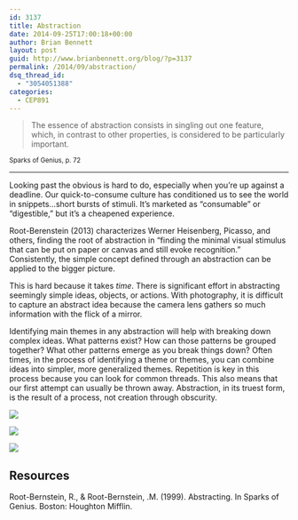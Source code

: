 ```yaml
---
id: 3137
title: Abstraction
date: 2014-09-25T17:00:18+00:00
author: Brian Bennett
layout: post
guid: http://www.brianbennett.org/blog/?p=3137
permalink: /2014/09/abstraction/
dsq_thread_id:
  - "3054051388"
categories:
  - CEP891
---
```

<blockquote class="pullquote">
  <p>
    The essence of abstraction consists in singling out one feature, which, in contrast to other properties, is considered to be particularly important.
  </p>
</blockquote>

<small>Sparks of Genius, p. 72</small>

* * *

Looking past the obvious is hard to do, especially when you&#8217;re up against a deadline. Our quick-to-consume culture has conditioned us to see the world in snippets&#8230;short bursts of stimuli. It&#8217;s marketed as &#8220;consumable&#8221; or &#8220;digestible,&#8221; but it&#8217;s a cheapened experience.

Root-Berenstein (2013) characterizes Werner Heisenberg, Picasso, and others, finding the root of abstraction in &#8220;finding the minimal visual stimulus that can be put on paper or canvas and still evoke recognition.&#8221; Consistently, the simple concept defined through an abstraction can be applied to the bigger picture. 

This is hard because it takes _time_. There is significant effort in abstracting seemingly simple ideas, objects, or actions. With photography, it is difficult to capture an abstract idea because the camera lens gathers so much information with the flick of a mirror. 

Identifying main themes in any abstraction will help with breaking down complex ideas. What patterns exist? How can those patterns be grouped together? What other patterns emerge as you break things down? Often times, in the process of identifying a theme or themes, you can combine ideas into simpler, more generalized themes. Repetition is key in this process because you can look for common threads. This also means that our first attempt can usually be thrown away. Abstraction, in its truest form, is the result of a process, not creation through obscurity.

![](http://farm4.static.flickr.com/3853/15160257558_c0bb5a8e85.jpg)

![](http://farm3.static.flickr.com/2942/15160069259_4e4f89d558.jpg)

![](http://farm4.static.flickr.com/3912/15346529482_40d54710b9.jpg)

## Resources

Root-Bernstein, R., & Root-Bernstein, .M. (1999). Abstracting. In Sparks of Genius. Boston: Houghton Mifflin.